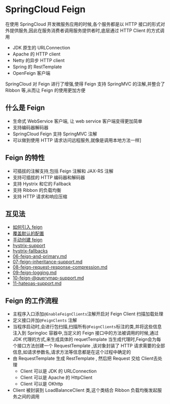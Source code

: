 # SpringCloud Feign

在使用 SpringCloud 开发微服务应用的时候,各个服务都是以 HTTP 接口的形式对外提供服务,因此在服务消费者调用服务提供者时,底层通过 HTTP Client 的方式调用

- JDK 原生的 URLConnection
- Apache 的 HTTP client
- Netty 的异步 HTTP client
- Spring 的 RestTemplate
- OpenFeign 客户端

SpringCloud 对 Feign 进行了增强,使得 Feign 支持 SpringMVC 的注解,并整合了 Ribbon 等,从而让 Feign 的使用更加方便

## 什么是 Feign

- 生命式 WebService 客户端, 让 web service 客户端变得更加简单
- 支持编码器解码器
- SpringCloud Feign 支持 SpringMVC 注解
- 可以做到使用 HTTP 请求访问远程服务,就像是调用本地方法一样]

## Feign 的特性

- 可插拔的注解支持,包括 Feign 注解和 JAX-RS 注解
- 支持可插拔的 HTTP 编码器和解码器
- 支持 Hystrix 和它的 Fallback
- 支持 Ribbon 的负载均衡
- 支持 HTTP 请求和响应压缩

## 互见法

-  [如何引入 feign](../06-spring-cloud-open-feign/01-how-to-included-feign.md) 
-  [覆盖默认的配置](../06-spring-cloud-open-feign/02-overriding-feign-defaults.md) 
-  [手动创建 feign](../06-spring-cloud-open-feign/03-creating-feign-clients-manually.md) 
-  [hystrix-support](../06-spring-cloud-open-feign/04-feign-hystrix-support.md) 
-  [hystrix-fallbacks](../06-spring-cloud-open-feign/05-feign-hystrix-fallbacks.md) 
-  [06-feign-and-primary.md](../06-spring-cloud-open-feign/06-feign-and-primary.md) 
-  [07-feign-inheritance-support.md](../06-spring-cloud-open-feign/07-feign-inheritance-support.md) 
-  [08-feign-request-response-compression.md](../06-spring-cloud-open-feign/08-feign-request-response-compression.md) 
-  [09-feign-logging.md](../06-spring-cloud-open-feign/09-feign-logging.md) 
-  [10-feign-@querymap-support.md](../06-spring-cloud-open-feign/10-feign-@querymap-support.md) 
-  [11-hateoas-support.md](../06-spring-cloud-open-feign/11-hateoas-support.md) 

## Feign 的工作流程

- 主程序入口添加`@EnableFeignClients`注解开启对 Feign Client 扫描加载处理
- 定义接口并加`@FeignClents` 注解
- 当程序启动时,会进行包扫描,扫描所有`@FeignClients`标注的类,并将这些信息注入到 SpringIoc 容器中,当定义的 Feign 接口中的方法被调用的时候,通过 JDK 代理的方式,来生成具体的 requetTemplate 当生成代理时,Feign会为每个接口方法创建一个 RequestTemplate ,该对象封装了 HTTP 请求需要的全部信息,如请求参数名,请求方法等信息都是在这个过程中确定的
- 由 RequestTemplate 生成 RestTemplate , 然后把 Request 交给 Client去处理
  - Client 可以是 JDK 的 URLConnection
  - Client 可以是 Apache  的 HttpClient
  - Client 可以是 OKhttp
- Client 被封装到 LoadBalanceClient 类,这个类结合 Ribbon 负载均衡发起服务之间的调用



























